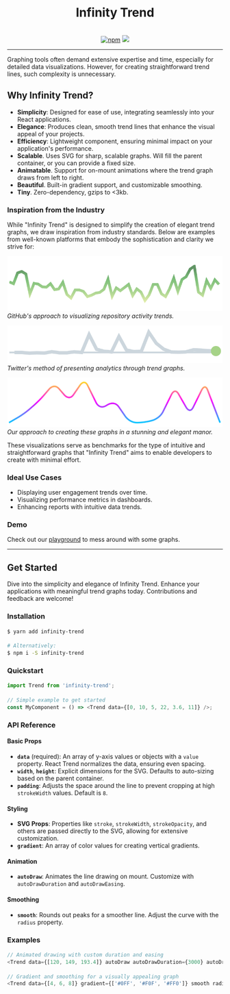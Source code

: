<div align="center">
  <h1>Infinity Trend</h1>
  <br />
  <a href="https://www.npmjs.org/package/infinity-trend"><img src="https://img.shields.io/npm/v/infinity-trend.png?style=flat-square" alt="npm"></a> <a href="https://codecov.io/gh/Infinity-Development/infinity-trend" >
<img src="https://codecov.io/gh/Infinity-Development/infinity-trend/branch/master/graph/badge.svg?token=2G4QR7KSIL"/>
</a>
</div>

<hr />

Graphing tools often demand extensive expertise and time, especially for detailed data visualizations. However, for creating straightforward trend lines, such complexity is unnecessary.

## Why Infinity Trend?

- **Simplicity**: Designed for ease of use, integrating seamlessly into your React applications.
- **Elegance**: Produces clean, smooth trend lines that enhance the visual appeal of your projects.
- **Efficiency**: Lightweight component, ensuring minimal impact on your application's performance.
- **Scalable**. Uses SVG for sharp, scalable graphs. Will fill the parent container, or you can provide a fixed size.
- **Animatable**. Support for on-mount animations where the trend graph draws from left to right.
- **Beautiful**. Built-in gradient support, and customizable smoothing.
- **Tiny**. Zero-dependency, gzips to <3kb.

### Inspiration from the Industry

While "Infinity Trend" is designed to simplify the creation of elegant trend graphs, we draw inspiration from industry standards. Below are examples from well-known platforms that embody the sophistication and clarity we strive for:

![GitHub Trend Example](./assets/gh-trend.png)
*GitHub's approach to visualizing repository activity trends.*

![Twitter Analytics Trend](./assets/tw-trend.png)
*Twitter's method of presenting analytics through trend graphs.*

![Infinity Trend](./assets/infinity-trend.png)
*Our approach to creating these graphs in a stunning and elegant manor.*

These visualizations serve as benchmarks for the type of intuitive and straightforward graphs that "Infinity Trend" aims to enable developers to create with minimal effort.

### Ideal Use Cases

- Displaying user engagement trends over time.
- Visualizing performance metrics in dashboards.
- Enhancing reports with intuitive data trends.

### Demo

Check out our [playground]() to mess around with some graphs.

---

## Get Started

Dive into the simplicity and elegance of Infinity Trend. Enhance your applications with meaningful trend graphs today. Contributions and feedback are welcome!

### Installation

```bash
$ yarn add infinity-trend

# Alternatively:
$ npm i -S infinity-trend
```

### Quickstart

```js
import Trend from 'infinity-trend';

// Simple example to get started
const MyComponent = () => <Trend data={[0, 10, 5, 22, 3.6, 11]} />;
```

### API Reference

#### Basic Props

- **`data`** (required): An array of y-axis values or objects with a `value` property. React Trend normalizes the data, ensuring even spacing.
- **`width`**, **`height`**: Explicit dimensions for the SVG. Defaults to auto-sizing based on the parent container.
- **`padding`**: Adjusts the space around the line to prevent cropping at high `strokeWidth` values. Default is `8`.

#### Styling

- **SVG Props**: Properties like `stroke`, `strokeWidth`, `strokeOpacity`, and others are passed directly to the SVG, allowing for extensive customization.
- **`gradient`**: An array of color values for creating vertical gradients.

#### Animation

- **`autoDraw`**: Animates the line drawing on mount. Customize with `autoDrawDuration` and `autoDrawEasing`.

#### Smoothing

- **`smooth`**: Rounds out peaks for a smoother line. Adjust the curve with the `radius` property.

### Examples

```js
// Animated drawing with custom duration and easing
<Trend data={[120, 149, 193.4]} autoDraw autoDrawDuration={3000} autoDrawEasing="ease-in" />

// Gradient and smoothing for a visually appealing graph
<Trend data={[4, 6, 8]} gradient={['#0FF', '#F0F', '#FF0']} smooth radius={20} />
```